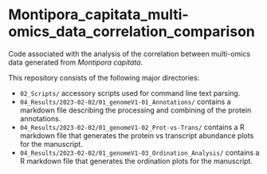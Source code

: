 # Montipora_capitata_multi-omics_data_correlation_comparison
Code associated with the analysis of the correlation between multi-omics data generated from *Montipora capitata*.

This repository consists of the following major directories:
 - `02_Scripts/` accessory scripts used for command line text parsing.
 - `04_Results/2023-02-02/01_genomeV1-01_Annotations/` contains a markdown file describing the processing and combining of the protein annotations.
 - `04_Results/2023-02-02/01_genomeV1-02_Prot-vs-Trans/` contains a R markdown file that generates the protein vs transcript abundance plots for the manuscript.
 - `04_Results/2023-02-02/01_genomeV1-03_Ordination_Analysis/` contains a R markdown file that generates the ordination plots for the manuscript.


